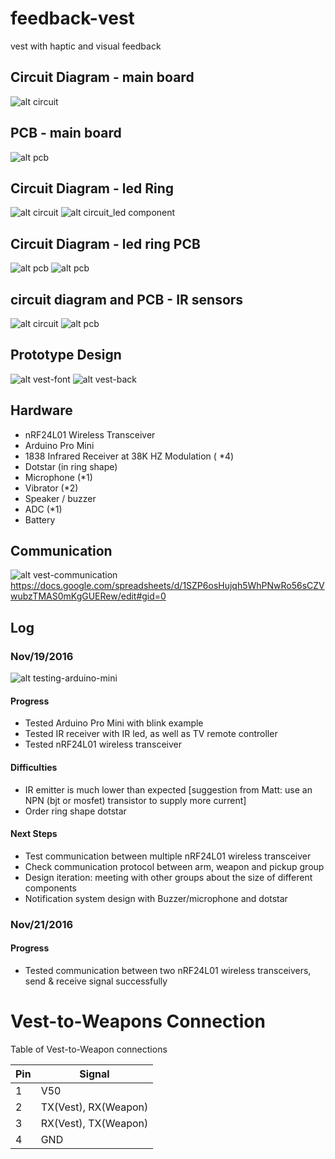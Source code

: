 # feedback-vest
vest with haptic and visual feedback

## Circuit Diagram - main board
![alt circuit](https://github.com/moonbeaminteractive/feedback-vest/blob/master/assets/circuit2.jpg)

## PCB - main board
![alt pcb](https://github.com/moonbeaminteractive/feedback-vest/blob/master/assets/pcb.png)

## Circuit Diagram - led Ring
![alt circuit](https://github.com/moonbeaminteractive/feedback-vest/blob/master/hardware/LED%20Ring/LED%20Ring/LED%20Schema.PNG)
![alt circuit_led component](https://github.com/moonbeaminteractive/feedback-vest/blob/master/hardware/LED%20Ring/LED%20Ring/LED%20Schema_zoom%20LED%20component.PNG)

## Circuit Diagram - led ring PCB
![alt pcb](https://github.com/moonbeaminteractive/feedback-vest/blob/master/hardware/LED%20Ring/LED%20Ring/LED%20PCB.PNG)
![alt pcb](https://github.com/moonbeaminteractive/feedback-vest/blob/master/hardware/LED%20Ring/LED%20Ring/LED%20PCB_zoom%20LED%20Component.PNG)

## circuit diagram and PCB - IR sensors
![alt circuit](https://github.com/moonbeaminteractive/feedback-vest/blob/master/hardware/IRTinyBoards/circuit.PNG)
![alt pcb](https://github.com/moonbeaminteractive/feedback-vest/blob/master/hardware/IRTinyBoards/pcb.PNG)





## Prototype Design
![alt vest-font](https://github.com/moonbeaminteractive/feedback-vest/blob/master/assets/front.jpg)
![alt vest-back](https://github.com/moonbeaminteractive/feedback-vest/blob/master/assets/back.jpg)

## Hardware
* nRF24L01 Wireless Transceiver
* Arduino Pro Mini
* 1838 Infrared Receiver at 38K HZ Modulation ( *4)
* Dotstar (in ring shape)
* Microphone (*1)
* Vibrator (*2)
* Speaker / buzzer
* ADC (*1)
* Battery

## Communication
![alt vest-communication](https://github.com/moonbeaminteractive/feedback-vest/blob/master/assets/communication.png)
https://docs.google.com/spreadsheets/d/1SZP6osHujqh5WhPNwRo56sCZVwubzTMAS0mKgGUERew/edit#gid=0

## Log
### Nov/19/2016
![alt testing-arduino-mini](https://github.com/moonbeaminteractive/feedback-vest/blob/master/assets/p1.JPG)
#### Progress
* Tested Arduino Pro Mini with blink example
* Tested IR receiver with IR led, as well as TV remote controller
* Tested nRF24L01 wireless transceiver

#### Difficulties
* IR emitter is much lower than expected [suggestion from Matt: use an NPN (bjt or mosfet) transistor to supply more current]
* Order ring shape dotstar


#### Next Steps
* Test communication between multiple nRF24L01 wireless transceiver
* Check communication protocol between arm, weapon and pickup group
* Design iteration: meeting with other groups about the size of different components
* Notification system design with Buzzer/microphone and dotstar


### Nov/21/2016
#### Progress
* Tested communication between two nRF24L01 wireless transceivers, send & receive signal successfully


# Vest-to-Weapons Connection

Table of Vest-to-Weapon connections

| Pin | Signal |
| --- | --- |
| 1 | V50 |
| 2 | TX(Vest), RX(Weapon) |
| 3 | RX(Vest), TX(Weapon) |
| 4 | GND |
